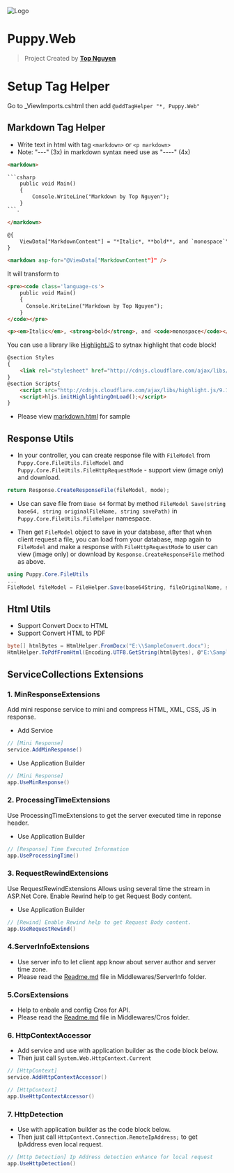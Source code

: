 ﻿![Logo](favicon.ico)
# Puppy.Web
> Project Created by [**Top Nguyen**](http://topnguyen.net)

# Setup Tag Helper

Go to _ViewImports.cshtml then add `@addTagHelper "*, Puppy.Web"`

## Markdown Tag Helper
- Write text in html with tag `<markdown>` or `<p markdown>`
- Note: "---" (3x) in markdown syntax need use as "----" (4x)

```html
<markdown>

```csharp
	public void Main()
	{
		Console.WriteLine("Markdown by Top Nguyen");
	}
```.

</markdown>

@{
    ViewData["MarkdownContent"] = "*Italic*, **bold**, and `monospace`";
}

<markdown asp-for="@ViewData["MarkdownContent"]" />
```

It will transform to
```html
<pre><code class='language-cs'>
	public void Main()
	{
	  Console.WriteLine("Markdown by Top Nguyen");
	}
</code></pre>

<p><em>Italic</em>, <strong>bold</strong>, and <code>monospace</code></p>
```

You can use a library like [HighlightJS](http://highlightjs.org) to sytnax highlight that code block!

```html
@section Styles
{
    <link rel="stylesheet" href="http://cdnjs.cloudflare.com/ajax/libs/highlight.js/9.12.0/styles/default.min.css">
}
@section Scripts{
    <script src="http://cdnjs.cloudflare.com/ajax/libs/highlight.js/9.12.0/highlight.min.js"></script>
    <script>hljs.initHighlightingOnLoad();</script>
}
```

- Please view [markdown.html](Markdown/markdown.html) for sample

## Response Utils
- In your controller, you can create response file with `FileModel` from `Puppy.Core.FileUtils.FileModel` and `Puppy.Core.FileUtils.FileHttpRequestMode` - support view (image only) and download.
```csharp
return Response.CreateResponseFile(fileModel, mode);
```

- Use can save file from `Base 64` format by method `FileModel Save(string base64, string originalFileName, string savePath)` in `Puppy.Core.FileUtils.FileHelper` namespace.

- Then get `FileModel` object to save in your database, after that when client request a file, you can load from your database, map again to `FileModel` and make a response with `FileHttpRequestMode` to user can view (image only) or download by `Response.CreateResponseFile` method as above.

```csharp
using Puppy.Core.FileUtils
...
FileModel fileModel = FileHelper.Save(base64String, fileOriginalName, savePath);
```

## Html Utils
- Support Convert Docx to HTML
- Support Convert HTML to PDF
```csharp
byte[] htmlBytes = HtmlHelper.FromDocx("E:\\SampleConvert.docx");
HtmlHelper.ToPdfFromHtml(Encoding.UTF8.GetString(htmlBytes), @"E:\SampleConvert.pdf");
```

## ServiceCollections Extensions

### 1. MinResponseExtensions
Add mini response service to mini and compress HTML, XML, CSS, JS in response.
- Add Service
```csharp
// [Mini Response]
service.AddMinResponse()
```

- Use Application Builder
```csharp
// [Mini Response]
app.UseMinResponse()
```

### 2. ProcessingTimeExtensions
Use ProcessingTimeExtensions to get the server executed time in reponse header.
- Use Application Builder
```csharp
// [Response] Time Executed Information
app.UseProcessingTime()
```

### 3. RequestRewindExtensions
Use RequestRewindExtensions Allows using several time the stream in ASP.Net Core. Enable Rewind help to get Request Body content.

- Use Application Builder
```csharp
// [Rewind] Enable Rewind help to get Request Body content.
app.UseRequestRewind()
```

### 4.ServerInfoExtensions
- Use server info to let client app know about server author and server time zone.
- Please read the [Readme.md](Middlewares/ServerInfo/Readme.md) file in Middlewares/ServerInfo folder.

### 5.CorsExtensions
- Help to enbale and config Cros for API.
- Please read the [Readme.md](Middlewares/Cros/Readme.md) file in Middlewares/Cros folder.

### 6. HttpContextAccessor
- Add service and use with application builder as the code block below.
- Then just call `System.Web.HttpContext.Current`
```csharp
// [HttpContext]
service.AddHttpContextAccessor()

// [HttpContext]
app.UseHttpContextAccessor()
```

### 7. HttpDetection
- Use with application builder as the code block below.
- Then just call `HttpContext.Connection.RemoteIpAddress;` to get IpAddress even local request.
```csharp
// [Http Detection] Ip Address detection enhance for local request
app.UseHttpDetection()
```
